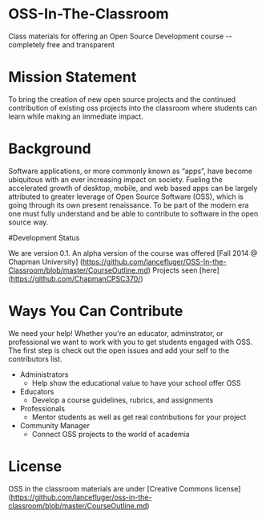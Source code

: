 OSS-In-The-Classroom
====================

Class materials for offering an Open Source Development course -- completely free and transparent

# Mission Statement

To bring the creation of new open source projects and the continued contribution of existing oss projects into the classroom where students can learn while making an immediate impact.

# Background

Software applications, or more commonly known as “apps”, have become ubiquitous with an ever increasing impact on society. Fueling the accelerated growth of desktop, mobile, and web based apps can be largely attributed to greater leverage of Open Source Software (OSS), which is going through its own present renaissance. To be part of the modern era one must fully understand and be able to contribute to software in the open source way.  


#Development Status

We are version 0.1. 
An alpha version of the course was offered [Fall 2014 @ Chapman University] (https://github.com/lancefluger/OSS-In-the-Classroom/blob/master/CourseOutline.md) Projects seen [here]
(https://github.com/ChapmanCPSC370/)

# Ways You Can Contribute

We need your help! Whether you're an educator, adminstrator, or professional we want to work with you to get students engaged with OSS. The first step is check out the open issues and add your self to the contributors list.

* Administrators
  * Help show the educational value to have your school offer OSS
* Educators
  * Develop a course guidelines, rubrics, and assignments
* Professionals
  * Mentor students as well as get real contributions for your project
* Community Manager
	* Connect OSS projects to the world of academia 




# License

OSS in the classroom materials are under [Creative Commons license] (https://github.com/lancefluger/oss-in-the-classroom/blob/master/CourseOutline.md)

